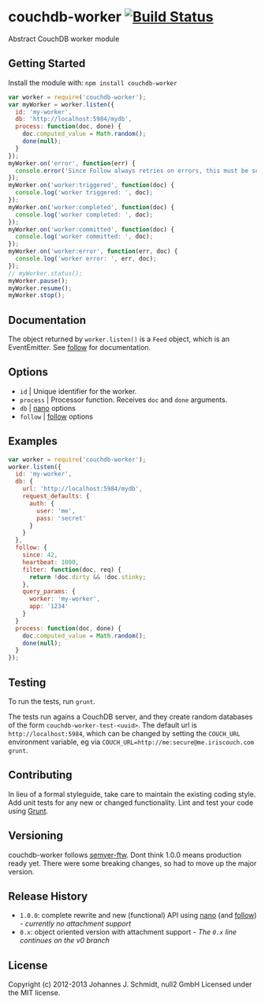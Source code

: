 # couchdb-worker [![Build Status](https://secure.travis-ci.org/jo/couchdb-worker.png?branch=master)](http://travis-ci.org/jo/couchdb-worker)

Abstract CouchDB worker module

## Getting Started
Install the module with: `npm install couchdb-worker`

```javascript
var worker = require('couchdb-worker');
var myWorker = worker.listen({
  id: 'my-worker',
  db: 'http://localhost:5984/mydb',
  process: function(doc, done) {
    doc.computed_value = Math.random();
    done(null);
  }
});
myWorker.on('error', function(err) {
  console.error('Since Follow always retries on errors, this must be serious');
});
myWorker.on('worker:triggered', function(doc) {
  console.log('worker triggered: ', doc);
});
myWorker.on('worker:completed', function(doc) {
  console.log('worker completed: ', doc);
});
myWorker.on('worker:committed', function(doc) {
  console.log('worker committed: ', doc);
});
myWorker.on('worker:error', function(err, doc) {
  console.log('worker error: ', err, doc);
});
// myWorker.status();
myWorker.pause();
myWorker.resume();
myWorker.stop();
```

## Documentation
The object returned by `worker.listen()` is a `Feed` object, which is an EventEmitter.
See [follow](https://github.com/iriscouch/follow) for documentation. 

## Options
* `id` | Unique identifier for the worker.
* `process` | Processor function. Receives `doc` and `done` arguments.
* `db` | [nano](https://github.com/dscape/nano) options
* `follow` | [follow](https://github.com/iriscouch/follow) options

## Examples
```javascript
var worker = require('couchdb-worker');
worker.listen({
  id: 'my-worker',
  db: {
    url: 'http://localhost:5984/mydb',
    request_defaults: {
      auth: {
        user: 'me',
        pass: 'secret'
      }
    }
  },
  follow: {
    since: 42,
    heartbeat: 1000,
    filter: function(doc, req) {
      return !doc.dirty && !doc.stinky;
    },
    query_params: {
      worker: 'my-worker',
      app: '1234'
    }
  }
  process: function(doc, done) {
    doc.computed_value = Math.random();
    done(null);
  }
});
```

## Testing
To run the tests, run `grunt`.

The tests run agains a CouchDB server, and they create random databases of the form `couchdb-worker-test-<uuid>`.
The default url is `http://localhost:5984`,
which can be changed by setting the `COUCH_URL` environment variable,
eg via `COUCH_URL=http://me:secure@me.iriscouch.com grunt`.

## Contributing
In lieu of a formal styleguide, take care to maintain the existing coding style.
Add unit tests for any new or changed functionality.
Lint and test your code using [Grunt](http://gruntjs.com/).

## Versioning
couchdb-worker follows [semver-ftw](http://semver-ftw.org/).
Dont think 1.0.0 means production ready yet.
There were some breaking changes, so had to move up the major version.

## Release History
* `1.0.0`: complete rewrite and new (functional) API using [nano](https://github.com/dscape/nano)
(and [follow](https://github.com/iriscouch/follow)) - _currently no attachment support_
* `0.x`: object oriented version with attachment support - _The `0.x` line continues on the v0 branch_

## License
Copyright (c) 2012-2013 Johannes J. Schmidt, null2 GmbH
Licensed under the MIT license.
